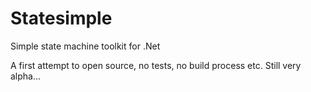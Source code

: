 # Statesimple
Simple state machine toolkit for .Net

A first attempt to open source, no tests, no build process etc. Still very alpha...